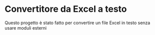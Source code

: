# Convertitore da Excel a testo

Questo progetto è stato fatto per convertire un file Excel in testo senza usare moduli esterni

